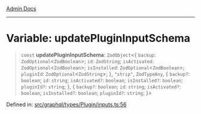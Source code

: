 [Admin Docs](/)

***

# Variable: updatePluginInputSchema

> `const` **updatePluginInputSchema**: `ZodObject`\<\{ `backup`: `ZodOptional`\<`ZodBoolean`\>; `id`: `ZodString`; `isActivated`: `ZodOptional`\<`ZodBoolean`\>; `isInstalled`: `ZodOptional`\<`ZodBoolean`\>; `pluginId`: `ZodOptional`\<`ZodString`\>; \}, `"strip"`, `ZodTypeAny`, \{ `backup?`: `boolean`; `id`: `string`; `isActivated?`: `boolean`; `isInstalled?`: `boolean`; `pluginId?`: `string`; \}, \{ `backup?`: `boolean`; `id`: `string`; `isActivated?`: `boolean`; `isInstalled?`: `boolean`; `pluginId?`: `string`; \}\>

Defined in: [src/graphql/types/Plugin/inputs.ts:56](https://github.com/Sourya07/talawa-api/blob/61a1911602b2f0aac7635e08ae2918f4f768e8ff/src/graphql/types/Plugin/inputs.ts#L56)
